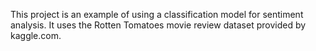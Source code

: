 This project is an example of using a classification model for sentiment analysis. It uses the Rotten Tomatoes movie review dataset provided by kaggle.com. 
